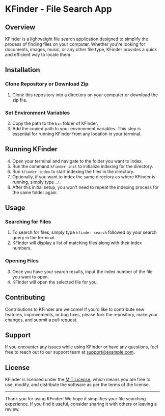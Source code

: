 # KFinder - File Search App

## Overview
KFinder is a lightweight file search application designed to simplify the process of finding files on your computer. Whether you're looking for documents, images, music, or any other file type, KFinder provides a quick and efficient way to locate them.

## Installation

### Clone Repository or Download Zip
1. Clone this repository into a directory on your computer or download the zip file.

### Set Environment Variables
2. Copy the path to the `bin` folder of KFinder.
3. Add the copied path to your environment variables. This step is essential for running KFinder from any location in your terminal.

## Running KFinder
4. Open your terminal and navigate to the folder you want to index.
5. Run the command `kfinder init` to initialize indexing for the directory.
6. Run `kfinder index` to start indexing the files in the directory.
7. Optionally, if you want to index the same directory as where KFinder is running, simply type `./`.
8. After this initial setup, you won't need to repeat the indexing process for the same folder again.

## Usage

### Searching for Files
1. To search for files, simply type `kfinder search` followed by your search query in the terminal.
2. KFinder will display a list of matching files along with their index numbers.

### Opening Files
3. Once you have your search results, input the index number of the file you want to open.
4. KFinder will open the selected file for you.

## Contributing
Contributions to KFinder are welcome! If you'd like to contribute new features, improvements, or bug fixes, please fork the repository, make your changes, and submit a pull request.

## Support
If you encounter any issues while using KFinder or have any questions, feel free to reach out to our support team at [support@example.com](khubofficial@gmail.com).

## License
KFinder is licensed under the [MIT License](LICENSE), which means you are free to use, modify, and distribute the software as per the terms of the license.

---

Thank you for using KFinder! We hope it simplifies your file searching experience. If you find it useful, consider sharing it with others or leaving a review.
